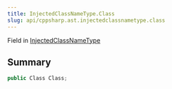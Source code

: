 ```yaml
---
title: InjectedClassNameType.Class
slug: api/cppsharp.ast.injectedclassnametype.class
---
```

Field in [InjectedClassNameType](/api/cppsharp/ast/injectedclassnametype)

## Summary



```csharp
public Class Class;
```

